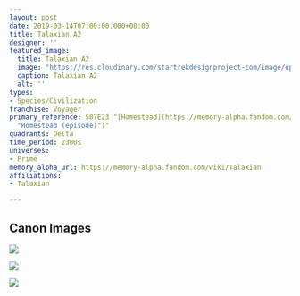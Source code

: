 ```yaml
---
layout: post
date: 2019-03-14T07:00:00.000+00:00
title: Talaxian A2
designer: ''
featured_image:
  title: Talaxian A2
  image: "https://res.cloudinary.com/startrekdesignproject-com/image/upload/v1568235992/TalaxianB.png"
  caption: Talaxian A2
  alt: ''
types:
- Species/Civilization
franchise: Voyager
primary_reference: S07E23 "[Homestead](https://memory-alpha.fandom.com/wiki/Homestead
  "Homestead (episode)")"
quadrants: Delta
time_period: 2300s
universes:
- Prime
memory_alpha_url: https://memory-alpha.fandom.com/wiki/Talaxian
affiliations:
- Talaxian

---
```

## Canon Images

![](https://res.cloudinary.com/startrekdesignproject-com/image/upload/v1568235992/Talaxian-logo_-Homestead-_6.jpg)

![](https://res.cloudinary.com/startrekdesignproject-com/image/upload/v1568235992/Talaxian-logo_-Homestead-_23.jpg)

![](https://res.cloudinary.com/startrekdesignproject-com/image/upload/v1568235992/Talaxian-logo_-Homestead-_25.jpg)